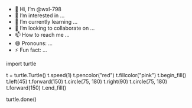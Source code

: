 - 👋 Hi, I’m @wxl-798
- 👀 I’m interested in ...
- 🌱 I’m currently learning ...
- 💞️ I’m looking to collaborate on ...
- 📫 How to reach me ...
- 😄 Pronouns: ...
- ⚡ Fun fact: ...

<!---
wxl-798/wxl-798 is a ✨ special ✨ repository because its `README.md` (this file) appears on your GitHub profile.
You can click the Preview link to take a look at your changes.
--->
import turtle

t = turtle.Turtle()
t.speed(1)
t.pencolor("red")
t.fillcolor("pink")
t.begin_fill()
t.left(45)
t.forward(150)
t.circle(75, 180)
t.right(90)
t.circle(75, 180)
t.forward(150)
t.end_fill()

turtle.done()
